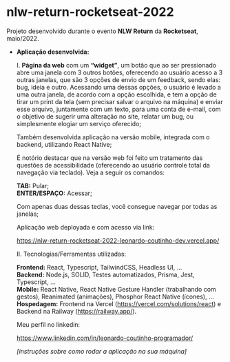 # nlw-return-rocketseat-2022

Projeto desenvolvido durante o evento <strong>NLW Return</strong> da <strong>Rocketseat</strong>, maio/2022.

- <strong>Aplicação desenvolvida:</strong> 

  I. <strong>Página da web</strong> com um <strong>“widget”</strong>, um botão que ao ser pressionado abre uma janela com 3 outros botões, oferecendo ao usuário acesso a 3 outras janelas, que são 3 opções de envio de um feedback, sendo elas: bug, ideia e outro. Acessando uma dessas opções, o usuário é levado a uma outra janela, de acordo com a opção escolhida, e tem a opção de tirar um print da tela (sem precisar salvar o arquivo na máquina) e enviar esse arquivo, juntamente com um texto, para uma conta de e-mail, com o objetivo de sugerir uma alteração no site, relatar um bug, ou simplesmente elogiar um serviço oferecido;
  
  Também desenvolvida aplicação na versão mobile, integrada com o backend, utilizando React Native;
  
  É notório destacar que na versão web foi feito um tratamento das questões de acessibilidade (oferecendo ao usuário controle total da navegação via teclado). Veja a seguir os comandos:
  
  <strong>TAB:</strong> Pular; <br />
  <strong>ENTER/ESPAÇO:</strong> Acessar;
  
  Com apenas duas dessas teclas, você consegue navegar por todas as janelas;
  
  Aplicação web deployada e com acesso via link:
  
  https://nlw-return-rocketseat-2022-leonardo-coutinho-dev.vercel.app/
  
  II. Tecnologias/Ferramentas utilizadas: 
  
  <strong>Frontend:</strong> React, Typescript, TailwindCSS, Headless UI, … <br />
  <strong>Backend:</strong> Node.js, SOLID, Testes automatizados, Prisma, Jest, Typescript, ... <br />
  <strong>Mobile:</strong> React Native, React Native Gesture Handler (trabalhando com gestos), Reanimated (animações), Phosphor React Native (ícones), … <br />
  <strong>Hospedagem:</strong> Frontend na Vercel (https://vercel.com/solutions/react) e Backend na Railway (https://railway.app/).
  
  Meu perfil no linkedin:
  
  https://www.linkedin.com/in/leonardo-coutinho-programador/
  
  <i>[instruções sobre como rodar a aplicação na sua máquina]</i>
